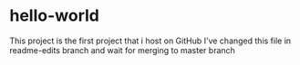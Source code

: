 # hello-world
This project is the first project that i host on GitHub
I've changed this file in readme-edits branch and wait for merging to master branch
